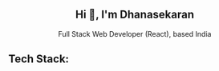 <article>
  <h1 align="center">Hi 👋, I'm Dhanasekaran</h1>
  
  <p align="center">Full Stack Web Developer (React), based India</p>

  <h2>Tech Stack:</h2>
</article>
